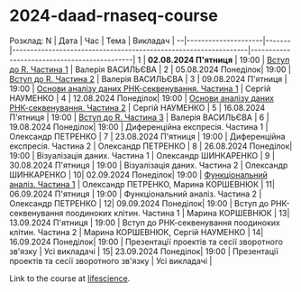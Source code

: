 # 2024-daad-rnaseq-course
Розклад:
N | Дата                | Час   | Тема                                                            | Викладач                                    |
--|---------------------|-------|-----------------------------------------------------------------|---------------------------------------------|
1 | **02.08.2024 П'ятниця** | 19:00 | [Вступ до R. Частина 1](https://docs.google.com/presentation/d/1eCFbaHw6Cx62iX0PvdETSP23vOZTlZUqxzY1efKsYgE/edit?usp=sharing)                                           | Валерія ВАСИЛЬЄВА                           |
2 | 05.08.2024 Понеділок| 19:00 | [Вступ до R. Частина 2](https://docs.google.com/presentation/d/1sPPSTa2-ZUFkfyT61NMjs6R2njAHx3yzPoGfzz575mw/edit?usp=sharing)                                           | Валерія ВАСИЛЬЄВА                           |
3 | 09.08.2024 П'ятниця | 19:00 | [Основи аналізу даних РНК-секвенування. Частина 1](https://docs.google.com/presentation/d/16HI66fpIQPlDhoqbL_BfyaU5vvmnQSnaUjc5bVbPFks/edit?usp=sharing)                | Сергій НАУМЕНКО                             |
4 | 12.08.2024 Понеділок| 19:00 | [Основи аналізу даних РНК-секвенування. Частина 2](https://docs.google.com/presentation/d/16HI66fpIQPlDhoqbL_BfyaU5vvmnQSnaUjc5bVbPFks/edit?usp=sharing)                | Сергій НАУМЕНКО                             |
5 | 16.08.2024 П'ятниця | 19:00 | [Вступ до R. Частина 3](https://docs.google.com/presentation/d/1HAPOBdDx4Is9rbV7eYHE1tHFHNxvls-TsGZRslinK1o/edit?usp=sharing)                                           | Валерія ВАСИЛЬЄВА                           |
6 | 19.08.2024 Понеділок| 19:00 | Диференційна експресія. Частина 1                               | Олександр ПЕТРЕНКО                          |
7 | 23.08.2024 П'ятниця | 19:00 | Диференційна експресія. Частина 2                               | Олександр ПЕТРЕНКО                          |
8 | 26.08.2024 Понеділок| 19:00 | Візуалізація даних. Частина 1                                   | Олександр ШИНКАРЕНКО                        |
9 | 30.08.2024 П'ятниця | 19:00 | Візуалізація даних. Частина 2                                   | Олександр ШИНКАРЕНКО                        |
10| 02.09.2024 Понеділок| 19:00 | [Функціональний аналіз. Частина 1](https://docs.google.com/presentation/d/1BLFU4sKOe8fQ7q9aB2VUguW-QYbyE2LKrTx4vr4egCU/edit?usp=sharing&authuser=1)                                | Олександр ПЕТРЕНКО, Марина КОРШЕВНЮК        |
11| 06.09.2024 П'ятниця | 19:00 | Функціональний аналіз. Частина 2                                | Олександр ПЕТРЕНКО                          |
12| 09.09.2024 Понеділок| 19:00 | Вступ до РНК-секвенування поодиноких клітин. Частина 1          | Марина КОРШЕВНЮК                            |
13| 13.09.2024 П'ятниця | 19:00 | Вступ до РНК-секвенування поодиноких клітин. Частина 2          | Марина КОРШЕВНЮК, Сергій НАУМЕНКО           |
14| 16.09.2024 Понеділок| 19:00 | Презентації проектів та сесії зворотного зв'язку                | Усі викладачі                               |
15| 23.09.2024 Понеділок| 19:00 | Презентації проектів та сесії зворотного зв'язку                | Усі викладачі                               |

Link to the course at [lifescience](http://lifesciencescourse.org/rnk-sekvenuvannya-analiz-danykh-v-r).
